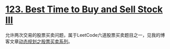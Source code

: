 # [123. Best Time to Buy and Sell Stock III](https://leetcode.com/problems/best-time-to-buy-and-sell-stock-iii/)

允许两次交易的股票买卖问题，属于LeetCode六道股票买卖题目之一，见我的博客文章[动态规划之股票买卖系列](https://shusentang.github.io/2019/11/03/Buy-and-Sell-Stock/)。
